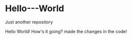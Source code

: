 # Hello---World
Just another repository


Hello World! How's it going?
made the changes in the code!
